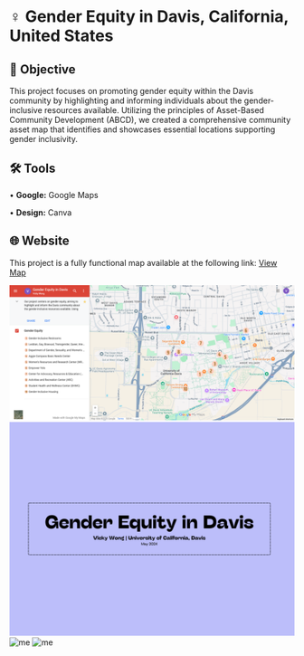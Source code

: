 # ♀️ Gender Equity in Davis, California, United States
## 🎯 Objective <br>
This project focuses on promoting gender equity within the Davis community by highlighting and informing individuals about the gender-inclusive resources available. Utilizing the principles of Asset-Based Community Development (ABCD), we created a comprehensive community asset map that identifies and showcases essential locations supporting gender inclusivity. <p>
## 🛠️ Tools <br>
• <b>Google:</b> Google Maps <p>
• <b>Design:</b> Canva <p>
## 🌐 Website <br>
This project is a fully functional map available at the following link: [View Map](https://www.google.com/maps/d/u/2/viewer?mid=1JCHQmCF28HG8ACYw9BgTf9y4J9lAowo&ll=38.5426388946742%2C-121.75602006538955&z=15) <p>
![me](https://github.com/redefiningvicky/Gender-Equity-in-Davis/blob/97696205a22bf35ee47c02574cd1f43d7af29d4c/Google_Maps/Google_Maps_Gender_Equity_in_Davis_1.png)
![me](https://github.com/redefiningvicky/Gender-Equity-in-Davis/blob/1bd9f895aa655f8fe8d02ed3e1c755172d8662ae/Poster/Poster_Gender_Equity_in_Davis_1.png)
![me](https://github.com/redefiningvicky/Gender-Equity-in-Davis/blob/1bd9f895aa655f8fe8d02ed3e1c755172d8662ae/Poster/Poster_Gender_Equity_in_Davis_2.png)
![me](https://github.com/redefiningvicky/Gender-Equity-in-Davis/blob/1bd9f895aa655f8fe8d02ed3e1c755172d8662ae/Poster/Poster_Gender_Equity_in_Davis_3.png)
